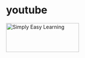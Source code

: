 # youtube
<img src="/html/images/test.png" alt="Simply Easy Learning" width="200"
         height="80">
